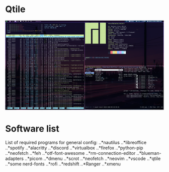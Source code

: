 # Qtile
![Qtile](screenshot.png)
# Software list
List of required programs for general config: 
..*nautilus
..*libreoffice
..*spotify
..*alacritty
..*discord
..*virtualbox
..*firefox
..*python-pip
..*neofetch
..*feh
..*otf-font-awesome
..*rm-connection-editor
..*blueman-adapters	
..*picom
..*dmenu
..*scrot
..*neofetch 
..*neovim 
..*vscode
..*qtile
..*some nerd-fonts
..*rofi
..*redshift
..*Ranger
..*xmenu	


